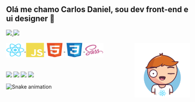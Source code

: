 ## Olá me chamo Carlos Daniel, sou dev front-end e ui designer 👋

<div>
  <a href="https://github.com/carlosdancr">
  <img height="160em" src="https://github-readme-stats.vercel.app/api?username=carlosdancr&show_icons=true&theme=react&include_all_commits=true&count_private=true&border_radius=8&hide_border=true&bg_color=2D333B"/>
  <img height="160em" src="https://github-readme-stats.vercel.app/api/top-langs/?username=carlosdancr&layout=compact&langs_count=7&theme=react&border_radius=8&hide_border=true&bg_color=2D333B"/>
</div>
 
<div style="display: inline_block"><br>
 <img align="center" alt="React" height="40" width="50" src="https://raw.githubusercontent.com/devicons/devicon/master/icons/react/react-original.svg">
 <img align="center" alt="Js" height="40" width="50" src="https://raw.githubusercontent.com/devicons/devicon/master/icons/javascript/javascript-plain.svg">
 <img align="center" alt="HTML" height="40" width="50" src="https://raw.githubusercontent.com/devicons/devicon/master/icons/html5/html5-original.svg">
 <img align="center" alt="CSS" height="40" width="50" src="https://raw.githubusercontent.com/devicons/devicon/master/icons/css3/css3-original.svg">
 <img align="center" alt="SASS" height="40" width="50" src="https://raw.githubusercontent.com/devicons/devicon/master/icons/sass/sass-original.svg">
 <img align="right" alt="carlosdancr-pic" height="150" src="https://raw.githubusercontent.com/carlosdancr/carlosdancr/6f58213ea4d422da67c4cbd5a13d457cc9627b52/bighead.svg">
</div>
 
 #

<div> 
 <a href="https://www.linkedin.com/in/carlosdancr/"><img src="https://img.shields.io/badge/LinkedIn-0077B5?style=for-the-badge&logo=linkedin&logoColor=white"></a>
 <a href="https://t.me/carlosdancr"><img src="https://img.shields.io/badge/Telegram-2CA5E0?style=for-the-badge&logo=telegram&logoColor=white"></a>
 <a href = "mailto:carlosdandeveloper@gmail.com"><img src="https://img.shields.io/badge/Gmail-D14836?style=for-the-badge&logo=gmail&logoColor=white"></a>
 <a href="https://instagram.com/carlosdancr"><img src="https://img.shields.io/badge/-Instagram-%23E4405F?style=for-the-badge&logo=instagram&logoColor=white"></a>
</div>
  
![Snake animation](https://github.com/carlosdancr/carlosdancr/blob/output/github-contribution-grid-snake.svg)
  
 


